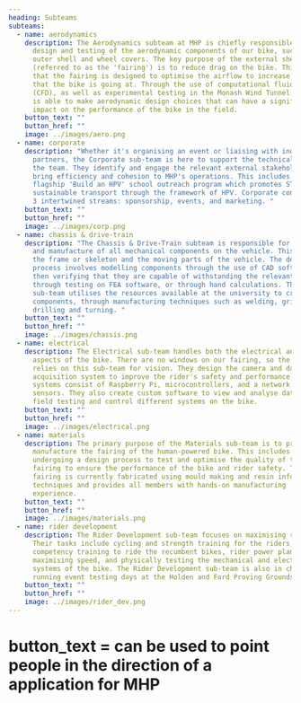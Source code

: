 ```yaml
---
heading: Subteams
subteams:
  - name: aerodynamics
    description: The Aerodynamics subteam at MHP is chiefly responsible for the
      design and testing of the aerodynamic components of our bike, such as the
      outer shell and wheel covers. The key purpose of the external shell
      (referred to as the 'fairing') is to reduce drag on the bike. This means
      that the fairing is designed to optimise the airflow to increase the speed
      that the bike is going at. Through the use of computational fluid dynamics
      (CFD), as well as experimental testing in the Monash Wind Tunnel, the team
      is able to make aerodynamic design choices that can have a significant
      impact on the performance of the bike in the field.
    button_text: ""
    button_href: ""
    image: ../images/aero.png
  - name: corporate
    description: "Whether it's organising an event or liaising with industry
      partners, the Corporate sub-team is here to support the technical side of
      the team. They identify and engage the relevant external stakeholders to
      bring efficiency and cohesion to MHP's operations. This includes our
      flagship 'Build an HPV' school outreach program which promotes STEM and
      sustainable transport through the framework of HPV. Corporate consists of
      3 intertwined streams: sponsorship, events, and marketing. "
    button_text: ""
    button_href: ""
    image: ../images/corp.png
  - name: chassis & drive-train
    description: "The Chassis & Drive-Train subteam is responsible for the design
      and manufacture of all mechanical components on the vehicle. This includes
      the frame or skeleton and the moving parts of the vehicle. The design
      process involves modelling components through the use of CAD software and
      then verifying that they are capable of withstanding the relevant loading
      through testing on FEA software, or through hand calculations. The
      sub-team utilises the resources available at the university to create the
      components, through manufacturing techniques such as welding, grinding,
      drilling and turning. "
    button_text: ""
    button_href: ""
    image: ../images/chassis.png
  - name: electrical
    description: The Electrical sub-team handles both the electrical and software
      aspects of the bike. There are no windows on our fairing, so the rider
      relies on this sub-team for vision. They design the camera and data
      acquisition system to improve the rider's safety and performance. The
      systems consist of Raspberry Pi, microcontrollers, and a network of
      sensors. They also create custom software to view and analyse data from
      field testing and control different systems on the bike.
    button_text: ""
    button_href: ""
    image: ../images/electrical.png
  - name: materials
    description: The primary purpose of the Materials sub-team is to prototype and
      manufacture the fairing of the human-powered bike. This includes
      undergoing a design process to test and optimise the quality of the
      fairing to ensure the performance of the bike and rider safety. The
      fairing is currently fabricated using mould making and resin infusion
      techniques and provides all members with hands-on manufacturing
      experience.
    button_text: ""
    button_href: ""
    image: ../images/materials.png
  - name: rider development
    description: The Rider Development sub-team focuses on maximising rider output.
      Their tasks include cycling and strength training for the riders,
      competency training to ride the recumbent bikes, rider power plans for
      maximising speed, and physically testing the mechanical and electrical
      systems of the bike. The Rider Development sub-team is also in charge of
      running event testing days at the Holden and Ford Proving Grounds.
    button_text: ""
    button_href: ""
    image: ../images/rider_dev.png
---
```


# button_text = can be used to point people in the direction of a application for MHP
